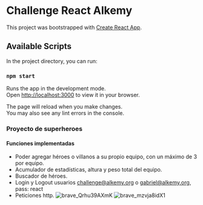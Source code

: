 # Challenge React Alkemy 

This project was bootstrapped with [Create React App](https://github.com/facebook/create-react-app).

## Available Scripts

In the project directory, you can run:

### `npm start`

Runs the app in the development mode.\
Open [http://localhost:3000](http://localhost:3000) to view it in your browser.

The page will reload when you make changes.\
You may also see any lint errors in the console.

### Proyecto de superheroes
#### Funciones implementadas
* Poder agregar héroes o villanos a su propio equipo, con un máximo de 3 por equipo.
* Acumulador de estadísticas, altura y peso total del equipo.
* Buscador de héroes.
* Login y Logout usuarios challenge@alkemy.org o gabriel@alkemy.org, pass: react
* Peticiones http.
![brave_Qrhu39AXmK](https://user-images.githubusercontent.com/47054908/163461889-bc2a95d9-a735-47b0-a818-99d3d49adf46.jpg)
![brave_mzvja8idX1](https://user-images.githubusercontent.com/47054908/163461960-2c4377a2-ecf8-43cb-9fc4-5b6f588745a6.png)
